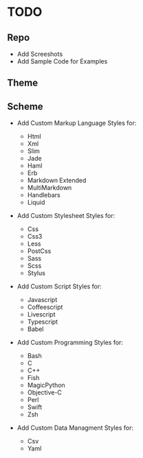 
# TODO

## Repo

  * Add Screeshots
  * Add Sample Code for Examples

## Theme


## Scheme

  * Add Custom Markup Language Styles for:
    * Html
    * Xml
    * Slim
    * Jade
    * Haml
    * Erb
    * Markdown Extended
    * MultiMarkdown
    * Handlebars
    * Liquid

  * Add Custom Stylesheet Styles for:
    * Css
    * Css3
    * Less
    * PostCss
    * Sass
    * Scss
    * Stylus

  * Add Custom Script Styles for:
    * Javascript
    * Coffeescript
    * Livescript
    * Typescript
    * Babel

  * Add Custom Programming Styles for:
    * Bash
    * C
    * C++
    * Fish
    * MagicPython
    * Objective-C
    * Perl
    * Swift
    * Zsh

  * Add Custom Data Managment Styles for:
    * Csv
    * Yaml
